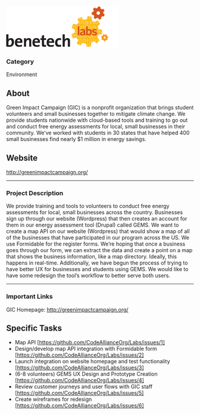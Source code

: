 ![alt tag](benetech-labs-logo-icon.png)

### Category

Environment

## About

Green Impact Campaign (GIC) is a nonprofit organization that brings student volunteers and small businesses together to mitigate climate change. We provide students nationwide with cloud-based tools and training to go out and conduct free energy assessments for local, small businesses in their community. We’ve worked with students in 30 states that have helped 400 small businesses find nearly $1 million in energy savings. 

## Website

http://greenimpactcampaign.org/

---

### Project Description

We provide training and tools to volunteers to conduct free energy assessments for local, small businesses across the country. Businesses sign up through our website (Wordpress) that then creates an account for them in our energy assessment tool (Drupal) called GEMS. 
We want to create a map API on our website (Wordpress) that would show a map of all of the businesses that have participated in our program across the US. We use Formidable for the register forms. We’re hoping that once a business goes through our form, we can extract the data and create a point on a map that shows the business information, like a map directory. Ideally, this happens in real-time. 
Additionally, we have begun the process of trying to have better UX for businesses and students using GEMS. We would like to have some redesign the tool’s workflow to better serve both users. 

---

### Important Links

GIC Homepage: 
http://greenimpactcampaign.org/ 

## Specific Tasks

*	Map API [https://github.com/CodeAllianceOrg/Labs/issues/1]
*	Design/develop map API integration with Formidable form [https://github.com/CodeAllianceOrg/Labs/issues/2]
*	Launch integration on website homepage and test functionality [https://github.com/CodeAllianceOrg/Labs/issues/3]
*	(6-8 volunteers) GEMS UX Design and Prototype Creation [https://github.com/CodeAllianceOrg/Labs/issues/4]
*	Review customer journeys and user flows with GIC staff [https://github.com/CodeAllianceOrg/Labs/issues/5]
*	Create wireframes for redesign [https://github.com/CodeAllianceOrg/Labs/issues/6]

